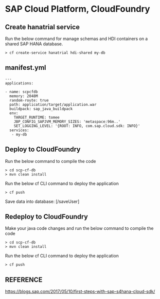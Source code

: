 # SAP Cloud Platform, CloudFoundry

## Create hanatrial service
Run the below command for manage schemas and HDI containers on a shared SAP HANA database.
```
> cf create-service hanatrial hdi-shared my-db
```

## manifest.yml
```
---
applications:

- name: scpcfdb
  memory: 2048M
  random-route: true
  path: application/target/application.war
  buildpack: sap_java_buildpack
  env:
    TARGET_RUNTIME: tomee
    JBP_CONFIG_SAPJVM_MEMORY_SIZES: 'metaspace:96m..'
    SET_LOGGING_LEVEL: '{ROOT: INFO, com.sap.cloud.sdk: INFO}'
  services:
   - my-db
```

## Deploy to CloudFoundry
Run the below command to compile the code
```
> cd scp-cf-db
> mvn clean install
```
Run the below cf CLI command to deploy the application
```
> cf push
```
Save data into database: [/saveUser]
## Redeploy to CloudFoundry
Make your java code changes and run the below command to compile the code
```
> cd scp-cf-db
> mvn clean install
```
Run the below cf CLI command to deploy the application
```
> cf push
```

## REFERENCE
https://blogs.sap.com/2017/05/10/first-steps-with-sap-s4hana-cloud-sdk/
